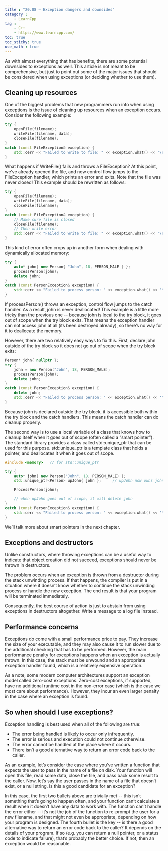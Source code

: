 ```yaml
---
title : "20.08 — Exception dangers and downsides"
category :
    - LearnCpp
tag : 
    - C++
    - https://www.learncpp.com/
toc: true  
toc_sticky: true 
use_math : true
---
```



As with almost everything that has benefits, there are some potential downsides to exceptions as well. This article is not meant to be comprehensive, but just to point out some of the major issues that should be considered when using exceptions (or deciding whether to use them).


## Cleaning up resources

One of the biggest problems that new programmers run into when using exceptions is the issue of cleaning up resources when an exception occurs. Consider the following example:

```c++
try {
    openFile(filename);
    writeFile(filename, data);
    closeFile(filename);
}
catch (const FileException& exception) {
    std::cerr << "Failed to write to file: " << exception.what() << '\n';
}
```

What happens if WriteFile() fails and throws a FileException? At this point, we’ve already opened the file, and now control flow jumps to the FileException handler, which prints an error and exits. Note that the file was never closed! This example should be rewritten as follows:

```c++
try {
    openFile(filename);
    writeFile(filename, data);
    closeFile(filename);
}
catch (const FileException& exception) {
    // Make sure file is closed
    closeFile(filename);
    // Then write error
    std::cerr << "Failed to write to file: " << exception.what() << '\n';
}
```

This kind of error often crops up in another form when dealing with dynamically allocated memory:

```c++
try {
    auto* john{ new Person{ "John", 18, PERSON_MALE } };
    processPerson(john);
    delete john;
}
catch (const PersonException& exception) {
    std::cerr << "Failed to process person: " << exception.what() << '\n';
}
```

If processPerson() throws an exception, control flow jumps to the catch handler. As a result, john is never deallocated! This example is a little more tricky than the previous one -- because john is local to the try block, it goes out of scope when the try block exits. That means the exception handler can not access john at all (its been destroyed already), so there’s no way for it to deallocate the memory.

However, there are two relatively easy ways to fix this. First, declare john outside of the try block so it does not go out of scope when the try block exits:

```c++
Person* john{ nullptr };
try {
    john = new Person("John", 18, PERSON_MALE);
    processPerson(john);
    delete john;
}
catch (const PersonException& exception) {
    delete john;
    std::cerr << "Failed to process person: " << exception.what() << '\n';
}
```

Because john is declared outside the try block, it is accessible both within the try block and the catch handlers. This means the catch handler can do cleanup properly.

The second way is to use a local variable of a class that knows how to cleanup itself when it goes out of scope (often called a “smart pointer”). The standard library provides a class called std::unique_ptr that can be used for this purpose. std::unique_ptr is a template class that holds a pointer, and deallocates it when it goes out of scope.

```c++
#include <memory>   // for std::unique_ptr

try {
    auto* john{ new Person("John", 18, PERSON_MALE) };
    std::unique_ptr<Person> upJohn{ john };     // upJohn now owns john

    ProcessPerson(john);

    // when upJohn goes out of scope, it will delete john
}
catch (const PersonException& exception) {
    std::cerr << "Failed to process person: " << exception.what() << '\n';
}
```

We’ll talk more about smart pointers in the next chapter.


## Exceptions and destructors

Unlike constructors, where throwing exceptions can be a useful way to indicate that object creation did not succeed, exceptions should never be thrown in destructors.

The problem occurs when an exception is thrown from a destructor during the stack unwinding process. If that happens, the compiler is put in a situation where it doesn’t know whether to continue the stack unwinding process or handle the new exception. The end result is that your program will be terminated immediately.

Consequently, the best course of action is just to abstain from using exceptions in destructors altogether. Write a message to a log file instead.


## Performance concerns

Exceptions do come with a small performance price to pay. They increase the size of your executable, and they may also cause it to run slower due to the additional checking that has to be performed. However, the main performance penalty for exceptions happens when an exception is actually thrown. In this case, the stack must be unwound and an appropriate exception handler found, which is a relatively expensive operation.

As a note, some modern computer architectures support an exception model called zero-cost exceptions. Zero-cost exceptions, if supported, have no additional runtime cost in the non-error case (which is the case we most care about performance). However, they incur an even larger penalty in the case where an exception is found.


## So when should I use exceptions?

Exception handling is best used when all of the following are true:

- The error being handled is likely to occur only infrequently.
- The error is serious and execution could not continue otherwise.
- The error cannot be handled at the place where it occurs.
- There isn’t a good alternative way to return an error code back to the caller.

As an example, let’s consider the case where you’ve written a function that expects the user to pass in the name of a file on disk. Your function will open this file, read some data, close the file, and pass back some result to the caller. Now, let’s say the user passes in the name of a file that doesn’t exist, or a null string. Is this a good candidate for an exception?

In this case, the first two bullets above are trivially met -- this isn’t something that’s going to happen often, and your function can’t calculate a result when it doesn’t have any data to work with. The function can’t handle the error either -- it’s not the job of the function to re-prompt the user for a new filename, and that might not even be appropriate, depending on how your program is designed. The fourth bullet is the key -- is there a good alternative way to return an error code back to the caller? It depends on the details of your program. If so (e.g. you can return a null pointer, or a status code to indicate failure), that’s probably the better choice. If not, then an exception would be reasonable.